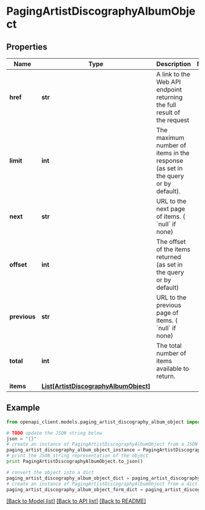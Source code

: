 # PagingArtistDiscographyAlbumObject


## Properties
Name | Type | Description | Notes
------------ | ------------- | ------------- | -------------
**href** | **str** | A link to the Web API endpoint returning the full result of the request  | 
**limit** | **int** | The maximum number of items in the response (as set in the query or by default).  | 
**next** | **str** | URL to the next page of items. ( &#x60;null&#x60; if none)  | 
**offset** | **int** | The offset of the items returned (as set in the query or by default)  | 
**previous** | **str** | URL to the previous page of items. ( &#x60;null&#x60; if none)  | 
**total** | **int** | The total number of items available to return.  | 
**items** | [**List[ArtistDiscographyAlbumObject]**](ArtistDiscographyAlbumObject.md) |  | 

## Example

```python
from openapi_client.models.paging_artist_discography_album_object import PagingArtistDiscographyAlbumObject

# TODO update the JSON string below
json = "{}"
# create an instance of PagingArtistDiscographyAlbumObject from a JSON string
paging_artist_discography_album_object_instance = PagingArtistDiscographyAlbumObject.from_json(json)
# print the JSON string representation of the object
print PagingArtistDiscographyAlbumObject.to_json()

# convert the object into a dict
paging_artist_discography_album_object_dict = paging_artist_discography_album_object_instance.to_dict()
# create an instance of PagingArtistDiscographyAlbumObject from a dict
paging_artist_discography_album_object_form_dict = paging_artist_discography_album_object.from_dict(paging_artist_discography_album_object_dict)
```
[[Back to Model list]](../README.md#documentation-for-models) [[Back to API list]](../README.md#documentation-for-api-endpoints) [[Back to README]](../README.md)


